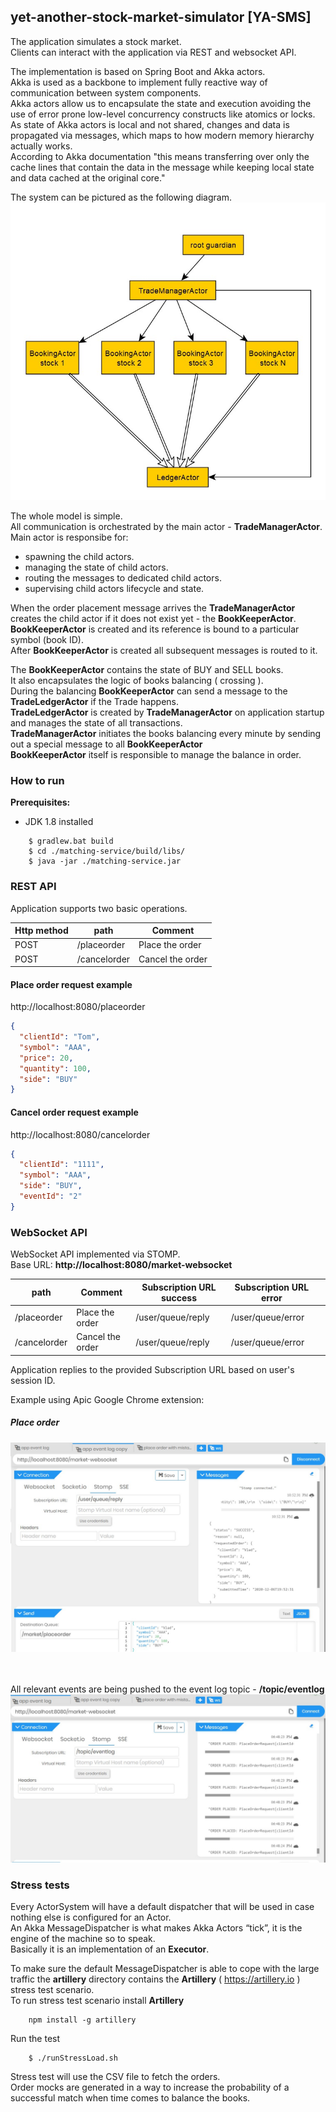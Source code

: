 ## yet-another-stock-market-simulator [YA-SMS]

The application simulates a stock market.<br/>
Clients can interact with the application via REST and websocket API.<br/>

The implementation is based on Spring Boot and Akka actors.<br/>
Akka is used as a backbone to implement fully reactive way of communication between system components.<br/>
Akka actors allow us to encapsulate the state and execution avoiding the use of error prone low-level concurrency constructs like atomics or locks.<br/>
As state of Akka actors is local and not shared, changes and data is propagated via messages, which maps to how modern memory hierarchy actually works.<br/>
According to Akka documentation "this means transferring over only the cache lines that contain the data in the 
message while keeping local state and data cached at the original core."<br/>

The system can be pictured as the following diagram.<br/>
![system aktor design](./docs/ActorsModel.jpg) 
<br/>

The whole model is simple.<br/>
All communication is orchestrated by the main actor - **TradeManagerActor**.<br/>
Main actor is responsibe for:<br/>
* spawning the child actors.
* managing the state of child actors.
* routing the messages to dedicated child actors.
* supervising child actors lifecycle and state.

When the order placement message arrives the **TradeManagerActor** creates the child actor if it does not exist yet - the **BookKeeperActor**.<br/>
**BookKeeperActor** is created and its reference is bound to a particular symbol (book ID).<br/>
After **BookKeeperActor** is created all subsequent messages is routed to it.<br/>

The **BookKeeperActor** contains the state of BUY and SELL books.<br/>
It also encapsulates the logic of books balancing ( crossing ).<br/>
During the balancing **BookKeeperActor** can send a message to the **TradeLedgerActor** if the Trade happens.<br/>
**TradeLedgerActor** is created by **TradeManagerActor** on application startup and manages the state of all transactions.<br/>
**TradeManagerActor** initiates the books balancing every minute by sending out a special message to all **BookKeeperActor**<br/>
**BookKeeperActor** itself is responsible to manage the balance in order.

### How to run

**Prerequisites:**
- JDK 1.8 installed<br>
```shell script
    $ gradlew.bat build
    $ cd ./matching-service/build/libs/
    $ java -jar ./matching-service.jar
```

### REST API
Application supports two basic operations.<br/>

| Http method | path |Comment|
| ------ | ------ |------|
| POST | /placeorder | Place the order
| POST | /cancelorder | Cancel the order

#### Place order request example
http://localhost:8080/placeorder
```json
{
  "clientId": "Tom",
  "symbol": "AAA",
  "price": 20,
  "quantity": 100,
  "side": "BUY"
}
```

#### Cancel order request example
http://localhost:8080/cancelorder
```json
{
  "clientId": "1111",
  "symbol": "AAA",
  "side": "BUY",
  "eventId": "2"
}
```

### WebSocket API

WebSocket API implemented via STOMP.<br/>
Base URL: **http://localhost:8080/market-websocket** <br/>

| path  | Comment  | Subscription URL success  | Subscription URL error  |   |
|---|---|---|---|---|
| /placeorder  | Place the order  | /user/queue/reply  | /user/queue/error  | 
| /cancelorder  | Cancel the order  | /user/queue/reply  | /user/queue/error  |  

Application replies to the provided Subscription URL based on user's session ID.

Example using Apic Google Chrome extension:<br/>
##### Place order<br/>
![system aktor design](./docs/webSocketPlaceOrderExample.jpg)
<br/>
<br/>
<br/>

All relevant events are being pushed to the event log topic - **/topic/eventlog**<br/>
![system aktor design](./docs/webSocketAllEventsLog.jpg)


### Stress tests
Every ActorSystem will have a default dispatcher that will be used in case nothing else is configured for an Actor.<br/>
An Akka MessageDispatcher is what makes Akka Actors “tick”, it is the engine of the machine so to speak.<br/>
Basically it is an implementation of an **Executor**.<br/>

To make sure the default MessageDispatcher is able to cope with the large traffic the **artillery** directory contains
the **Artillery** ( https://artillery.io ) stress test scenario.<br/>
To run stress test scenario install **Artillery**
```shell script
    npm install -g artillery
``` 

Run the test
```shell script
    $ ./runStressLoad.sh
```

Stress test will use the CSV file to fetch the orders. <br/>
Order mocks are generated in a way to increase the probability of a successful match when time comes to balance the books.<br/>










 
